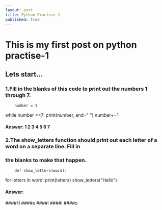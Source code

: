 ```yaml
---
layout: post
title: Python Practise-1
published: true
---
```

# This is my first post on python practise-1
## Lets start...

### 1.Fill in the blanks of this code to print out the numbers 1 through 7.
    	
        number = 1
while number <=7:
 print(number, end=" ")
 number+=1
#### Answer: 1 2 3 4 5 6 7

### 2.The show_letters function should print out each letter of a word on a separate line. Fill in
### the blanks to make that happen.
    	
        def show_letters(word):
 for letters in word:
 print(letters)
show_letters("Hello")

#### Answer: 
####H
####e
####l
####l
####o


